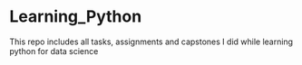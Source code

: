 # Learning_Python
This repo includes all tasks, assignments and capstones  I did while learning python for data science
